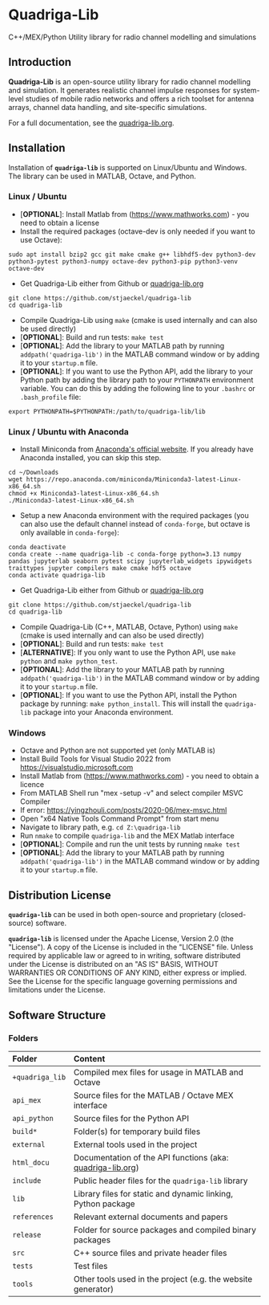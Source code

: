 # Quadriga-Lib
C++/MEX/Python Utility library for radio channel modelling and simulations

## Introduction

**Quadriga-Lib** is an open-source utility library for radio channel modelling and simulation. It generates realistic channel impulse responses for system-level studies of mobile radio networks and offers a rich toolset for antenna arrays, channel data handling, and site-specific simulations.

For a full documentation, see the [quadriga-lib.org](http://quadriga-lib.org).

## Installation

Installation of **`quadriga-lib`** is supported on Linux/Ubuntu and Windows. The library can be used in MATLAB, Octave, and Python.

### Linux / Ubuntu

* [**OPTIONAL**]: Install Matlab from (https://www.mathworks.com) - you need to obtain a license
* Install the required packages (octave-dev is only needed if you want to use Octave):
```
sudo apt install bzip2 gcc git make cmake g++ libhdf5-dev python3-dev python3-pytest python3-numpy octave-dev python3-pip python3-venv octave-dev
```
* Get Quadriga-Lib either from Github or [quadriga-lib.org](http://quadriga-lib.org)
```
git clone https://github.com/stjaeckel/quadriga-lib
cd quadriga-lib
```
* Compile Quadriga-Lib using `make` (cmake is used internally and can also be used directly)
* [**OPTIONAL**]: Build and run tests: `make test`
* [**OPTIONAL**]: Add the library to your MATLAB path by running `addpath('quadriga-lib')` in the MATLAB command window or by adding it to your `startup.m` file.
* [**OPTIONAL**]: If you want to use the Python API, add the library to your Python path by adding the library path to your `PYTHONPATH` environment variable. You can do this by adding the following line to your `.bashrc` or `.bash_profile` file:
```
export PYTHONPATH=$PYTHONPATH:/path/to/quadriga-lib/lib
```

### Linux / Ubuntu with Anaconda

* Install Miniconda from [Anaconda's official website](https://www.anaconda.com/products/distribution#download-section). If you already have Anaconda installed, you can skip this step.
```
cd ~/Downloads
wget https://repo.anaconda.com/miniconda/Miniconda3-latest-Linux-x86_64.sh
chmod +x Miniconda3-latest-Linux-x86_64.sh
./Miniconda3-latest-Linux-x86_64.sh
```
* Setup a new Anaconda environment with the required packages (you can also use the default channel instead of `conda-forge`, but octave is only available in `conda-forge`):
```
conda deactivate
conda create --name quadriga-lib -c conda-forge python=3.13 numpy pandas jupyterlab seaborn pytest scipy jupyterlab_widgets ipywidgets traittypes jupyter compilers make cmake hdf5 octave
conda activate quadriga-lib
```
* Get Quadriga-Lib either from Github or [quadriga-lib.org](http://quadriga-lib.org)
```
git clone https://github.com/stjaeckel/quadriga-lib
cd quadriga-lib
```
* Compile Quadriga-Lib (C++, MATLAB, Octave, Python) using `make` (cmake is used internally and can also be used directly)
* [**OPTIONAL**]: Build and run tests: `make test`
* [**ALTERNATIVE**]: If you only want to use the Python API, use `make python` and `make python_test`.
* [**OPTIONAL**]: Add the library to your MATLAB path by running `addpath('quadriga-lib')` in the MATLAB command window or by adding it to your `startup.m` file.
* [**OPTIONAL**]: If you want to use the Python API, install the Python package by running: `make python_install`. This will install the `quadriga-lib` package into your Anaconda environment.


### Windows
* Octave and Python are not supported yet (only MATLAB is)
* Install Build Tools for Visual Studio 2022 from https://visualstudio.microsoft.com
* Install Matlab from (https://www.mathworks.com) - you need to obtain a licence
* From MATLAB Shell run "mex -setup -v" and select compiler MSVC Compiler
* If error: https://yingzhouli.com/posts/2020-06/mex-msvc.html
* Open "x64 Native Tools Command Prompt" from start menu
* Navigate to library path, e.g. `cd Z:\quadriga-lib`
* Run `nmake` to compile `quadriga-lib` and the MEX Matlab interface
* [**OPTIONAL**]: Compile and run the unit tests by running `nmake test`
* [**OPTIONAL**]: Add the library to your MATLAB path by running `addpath('quadriga-lib')` in the MATLAB command window or by adding it to your `startup.m` file.


## Distribution License

**`quadriga-lib`** can be used in both open-source and proprietary (closed-source) software.

**`quadriga-lib`** is licensed under the Apache License, Version 2.0 (the "License").
A copy of the License is included in the "LICENSE" file. Unless required by applicable law or agreed to in writing, software distributed under the License is distributed on an "AS IS" BASIS, WITHOUT WARRANTIES OR CONDITIONS OF ANY KIND, either express or implied. See the License for the specific language governing permissions and limitations under the License.


## Software Structure
### Folders

| Folder | Content |
|:---|:---|
`+quadriga_lib` | Compiled mex files for usage in MATLAB and Octave
`api_mex`       | Source files for the MATLAB / Octave MEX interface
`api_python`    | Source files for the Python API
`build*`        | Folder(s) for temporary build files
`external`      | External tools used in the project
`html_docu`     | Documentation of the API functions (aka: [quadriga-lib.org](http://quadriga-lib.org))
`include`       | Public header files for the `quadriga-lib` library
`lib`           | Library files for static and dynamic linking, Python package
`references`    | Relevant external documents and papers
`release`       | Folder for source packages and compiled binary packages
`src`           | C++ source files and private header files
`tests`         | Test files
`tools`         | Other tools used in the project (e.g. the website generator)


